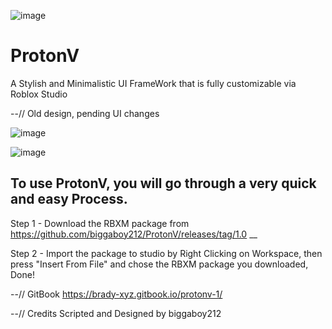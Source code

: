 ![image](https://github.com/biggaboy212/ProtonV/assets/75142294/ae769b6a-e92d-4b14-a419-3d44884432b5)


# ProtonV
A Stylish and Minimalistic UI FrameWork that is fully customizable via Roblox Studio 

--// Old design, pending UI changes

![image](https://github.com/biggaboy212/ProtonV/assets/75142294/79e43c7d-596a-41bd-9260-cf9a1280efd4)

![image](https://github.com/biggaboy212/ProtonV/assets/75142294/aaec51de-7e13-452a-9c48-b645cff5aee0)


To use ProtonV, you will go through a very quick and easy Process.
--

Step 1 - Download the RBXM package from https://github.com/biggaboy212/ProtonV/releases/tag/1.0
__

Step 2 - Import the package to studio by Right Clicking on Workspace, then press "Insert From File" and chose the RBXM package you downloaded, Done!

--// GitBook
https://brady-xyz.gitbook.io/protonv-1/


--// Credits
Scripted and Designed by biggaboy212
